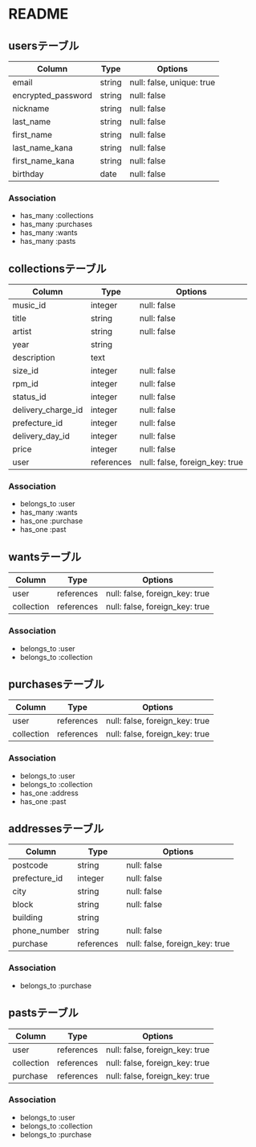 # README

## usersテーブル

| Column             | Type   | Options                  |
| ------------------ | ------ | ------------------------ |
| email              | string | null: false, unique: true|
| encrypted_password | string | null: false              |
| nickname           | string | null: false              |
| last_name          | string | null: false              |
| first_name         | string | null: false              |
| last_name_kana     | string | null: false              |
| first_name_kana    | string | null: false              |
| birthday           | date   | null: false              |

### Association
- has_many :collections
- has_many :purchases
- has_many :wants
- has_many :pasts


## collectionsテーブル

| Column             | Type       | Options                        |
| ------------------ | ---------- | ------------------------------ |
| music_id           | integer    | null: false                    |
| title              | string     | null: false                    |
| artist             | string     | null: false                    |
| year               | string     |                                |
| description        | text       |                                |
| size_id            | integer    | null: false                    |
| rpm_id             | integer    | null: false                    |
| status_id          | integer    | null: false                    |
| delivery_charge_id | integer    | null: false                    |
| prefecture_id      | integer    | null: false                    |
| delivery_day_id    | integer    | null: false                    |
| price              | integer    | null: false                    |
| user               | references | null: false, foreign_key: true |

### Association
- belongs_to :user
- has_many :wants
- has_one :purchase
- has_one :past


## wantsテーブル

| Column        | Type       | Options                        |
| ------------- | ---------- | ------------------------------ |
| user          | references | null: false, foreign_key: true |
| collection    | references | null: false, foreign_key: true |

### Association
- belongs_to :user
- belongs_to :collection


## purchasesテーブル

| Column        | Type       | Options                        |
| ------------- | ---------- | ------------------------------ |
| user          | references | null: false, foreign_key: true |
| collection    | references | null: false, foreign_key: true |

### Association
- belongs_to :user
- belongs_to :collection
- has_one :address
- has_one :past


## addressesテーブル

| Column        | Type       | Options                        |
| ------------- | ---------- | ------------------------------ |
| postcode      | string     | null: false                    |
| prefecture_id | integer    | null: false                    |
| city          | string     | null: false                    |
| block         | string     | null: false                    |
| building      | string     |                                |
| phone_number  | string     | null: false                    |
| purchase      | references | null: false, foreign_key: true |

### Association
- belongs_to :purchase


## pastsテーブル

| Column        | Type       | Options                        |
| ------------- | ---------- | ------------------------------ |
| user          | references | null: false, foreign_key: true |
| collection    | references | null: false, foreign_key: true |
| purchase      | references | null: false, foreign_key: true |

### Association
- belongs_to :user
- belongs_to :collection
- belongs_to :purchase